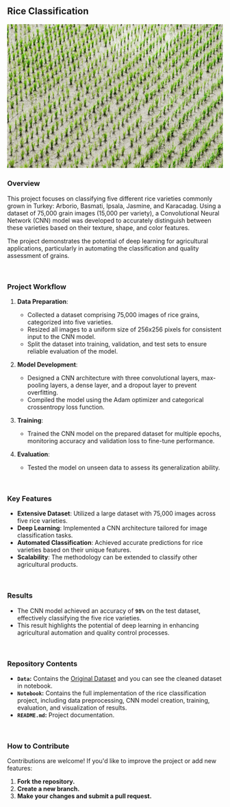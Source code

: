 ## Rice Classification
[![](Image.jpg)](https://unsplash.com/photos/aerial-view-photography-of-rice-crops-during-daytime-cusz0Bg-5mQ)

### Overview
This project focuses on classifying five different rice varieties commonly grown in Turkey: Arborio, Basmati, Ipsala, Jasmine, and Karacadag. Using a dataset of 75,000 grain images (15,000 per variety), a Convolutional Neural Network (CNN) model was developed to accurately distinguish between these varieties based on their texture, shape, and color features.  

The project demonstrates the potential of deep learning for agricultural applications, particularly in automating the classification and quality assessment of grains.  

<br>

### **Project Workflow**  
1. **Data Preparation**:  
   - Collected a dataset comprising 75,000 images of rice grains, categorized into five varieties.  
   - Resized all images to a uniform size of 256x256 pixels for consistent input to the CNN model.  
   - Split the dataset into training, validation, and test sets to ensure reliable evaluation of the model.  

2. **Model Development**:  
   - Designed a CNN architecture with three convolutional layers, max-pooling layers, a dense layer, and a dropout layer to prevent overfitting.  
   - Compiled the model using the Adam optimizer and categorical crossentropy loss function.  

3. **Training**:  
   - Trained the CNN model on the prepared dataset for multiple epochs, monitoring accuracy and validation loss to fine-tune performance.  

4. **Evaluation**:  
   - Tested the model on unseen data to assess its generalization ability.  

<br>

### **Key Features**  
- **Extensive Dataset**: Utilized a large dataset with 75,000 images across five rice varieties.  
- **Deep Learning**: Implemented a CNN architecture tailored for image classification tasks.  
- **Automated Classification**: Achieved accurate predictions for rice varieties based on their unique features.  
- **Scalability**: The methodology can be extended to classify other agricultural products.  

<br>

### **Results**  
- The CNN model achieved an accuracy of **`98%`** on the test dataset, effectively classifying the five rice varieties.  
- This result highlights the potential of deep learning in enhancing agricultural automation and quality control processes.  

<br>

### Repository Contents

- **`Data`:** Contains the [Original Dataset](https://www.kaggle.com/datasets/muratkokludataset/rice-image-dataset/data) and you can see the cleaned dataset in notebook.
- **`Notebook`:** Contains the full implementation of the rice classification project, including data preprocessing, CNN model creation, training, evaluation, and visualization of results.
- **`README.md`:** Project documentation.

<br>

### How to Contribute
Contributions are welcome! If you'd like to improve the project or add new features:

1. **Fork the repository.**
2. **Create a new branch.**
3. **Make your changes and submit a pull request.**
